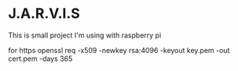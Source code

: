 # J.A.R.V.I.S
This is small project I'm using with raspberry pi

for https
openssl req -x509 -newkey rsa:4096 -keyout key.pem -out cert.pem -days 365